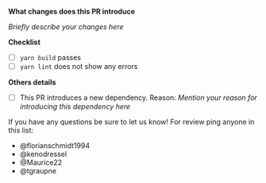 **What changes does this PR introduce**

_Briefly describe your changes here_

**Checklist**
- [ ] `yarn build` passes
- [ ] `yarn lint` does not show any errors

**Others details**
- [ ] This PR introduces a new dependency. Reason: _Mention your reason for introducing this dependency here_
  
If you have any questions be sure to let us know! For review ping anyone in this list:
 
 - @florianschmidt1994
 - @kenodressel
 - @Maurice22
 - @tgraupne
 